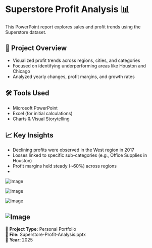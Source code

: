 # Superstore Profit Analysis 📊

This PowerPoint report explores sales and profit trends using the Superstore dataset.

## 📁 Project Overview

- Visualized profit trends across regions, cities, and categories
- Focused on identifying underperforming areas like Houston and Chicago
- Analyzed yearly changes, profit margins, and growth rates

## 🛠️ Tools Used

- Microsoft PowerPoint
- Excel (for initial calculations)
- Charts & Visual Storytelling

## 📈 Key Insights

- Declining profits were observed in the West region in 2017
- Losses linked to specific sub-categories (e.g., Office Supplies in Houston)
- Profit margins held steady (~60%) across regions
- 
![Image](https://github.com/user-attachments/assets/e0fd5c8f-de69-4dcc-85a5-8be785c31419)

![Image](https://github.com/user-attachments/assets/c7dbcc78-877f-46ad-812a-b304dfdf65fe)

![Image](https://github.com/user-attachments/assets/cfd9d1e1-f96d-404f-84e4-e2a030501fff)

![Image](https://github.com/user-attachments/assets/8021e991-83f8-46b2-9b68-7dd16dbcb7db)
---

🔗 **Project Type:** Personal Portfolio  
📂 **File:** Superstore-Profit-Analysis.pptx  
📅 **Year:** 2025  

